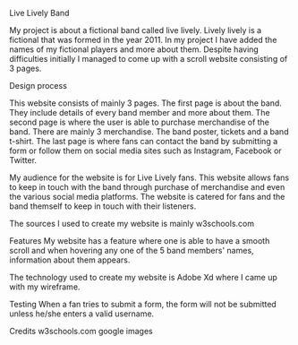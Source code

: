 Live Lively Band

My project is about a fictional band called live lively. Lively lively is a fictional that was formed in the year 2011. In my project I have added the names of my fictional players and more about them. Despite having difficulties initially I managed to come up with a scroll website consisting of 3 pages.

Design process

This website consists of mainly 3 pages. The first page is about the band. They include details of every band member and more about them. The second page is where the user is able to purchase merchandise of the band. There are mainly 3 merchandise. The band poster, tickets and a band t-shirt. The last page is where fans can contact the band by submitting a form or follow them on social media sites such as Instagram, Facebook or Twitter.

My audience for the website is for Live Lively fans. This website allows fans to keep in touch with the band through purchase of merchandise and even the various social media platforms. The website is catered for fans and the band themself to keep in touch with their listeners. 

The sources I used to create my website is mainly 
w3schools.com 

Features
My website has a feature where one is able to have a smooth scroll and when hovering any one of the 5 band members' names, information about them appears.

The technology used to create my website is Adobe Xd where I came up with my wireframe. 

Testing
When a fan tries to submit a form, the form will not be submitted unless he/she enters a valid username. 

Credits
w3schools.com
google images
